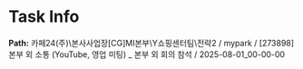 # Task Info

**Path:** 카페24(주)\본사사업장\[CG]MI본부\Y쇼핑센터팀\전략2 / mypark / [273898] 본부 외 소통 (YouTube, 영업 미팅) _ 본부 외 회의 참석 / 2025-08-01_00-00-00

